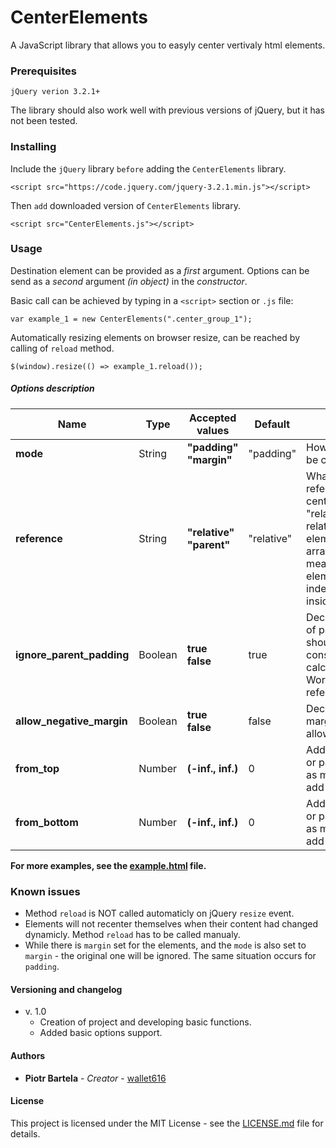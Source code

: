 # CenterElements

A JavaScript library that allows you to easyly center vertivaly html elements.

### Prerequisites

```
jQuery verion 3.2.1+
```

The library should also work well with previous versions of jQuery, but it has not been tested.

### Installing

Include the `jQuery` library `before` adding the `CenterElements` library.

```
<script src="https://code.jquery.com/jquery-3.2.1.min.js"></script>
```

Then `add` downloaded version of `CenterElements` library.

```
<script src="CenterElements.js"></script>
```

### Usage

Destination element can be provided as a *first* argument.
Options can be send as a *second* argument *(in object)* in the *constructor*.

Basic call can be achieved by typing in a `<script>` section or `.js` file:

```
var example_1 = new CenterElements(".center_group_1");
```

Automatically resizing elements on browser resize, can be reached by calling of `reload` method.

```
$(window).resize(() => example_1.reload());
```

##### Options description

| Name                      	| Type    	| Accepted values             	| Default    	| Description                                                                                                                                                      	|
|---------------------------	|---------	|-----------------------------	|------------	|------------------------------------------------------------------------------------------------------------------------------------------------------------------	|
| **mode**                  	| String  	| **"padding"** <br>**"margin"**  	| "padding"  	| How elements will be centred.                                                                                                                                    	|
| **reference**             	| String  	| **"relative"** <br>**"parent"** 	| "relative" 	| What is the reference to centering.  - "relative" means relative to other elements in the array.  - "parent" means each element independently inside its parent. 	|
| **ignore_parent_padding** 	| Boolean 	| **true** <br>**false**          	| true       	| Decide if padding of parent also should be considered in calculations.  - Works only for reference="parent".                                                     	|
| **allow_negative_margin** 	| Boolean 	| **true** <br>**false**          	| false      	| Decide if negative margins are allowed.                                                                                                                          	|
| **from_top**              	| Number  	| **(-inf., inf.)**           	| 0          	| Additional margin or padding (same as mode option) to add from top.                                                                                              	|
| **from_bottom**           	| Number  	| **(-inf., inf.)**           	| 0          	| Additional margin or padding (same as mode option) to add from bottom.                                                                                           	|                                                                               	|

**For more examples, see the [example.html](example.html) file.**

### Known issues

* Method `reload` is NOT called automaticly on jQuery `resize` event.
* Elements will not recenter themselves when their content had changed dynamicly. Method `reload` has to be called manualy.
* While there is `margin` set for the elements, and the `mode` is also set to `margin` - the original one will be ignored. The same situation occurs for `padding`.

#### Versioning and changelog

* v. 1.0
    - Creation of project and developing basic functions. 
    - Added basic options support. 

#### Authors

* **Piotr Bartela** - *Creator* - [wallet616](https://github.com/wallet616)

#### License

This project is licensed under the MIT License - see the [LICENSE.md](LICENSE.md) file for details.